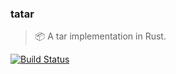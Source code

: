 ### tatar
> :package: A tar implementation in Rust.

 [![Build Status](https://travis-ci.org/stpettersens/tatar.png?branch=master)](https://travis-ci.org/stpettersens/tatar)
 
